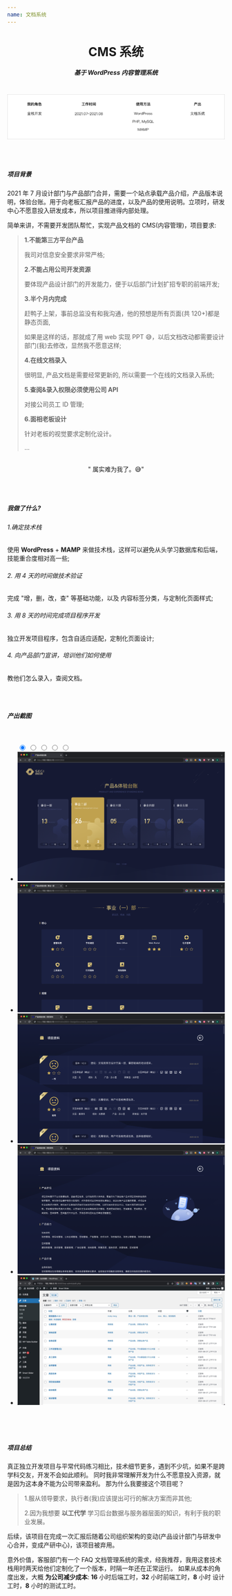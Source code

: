 ```yaml
---
name: 文档系统
---
```


# <center>**<span class=" font-bold ">CMS</span> 系统**</center>

##### <center class="text-gary-500 font-light">基于 WordPress 内容管理系统</center>

<br>
<div style="display: flex; justify-content: center;">
    <img src="../assets/wordpress/wordpress.png"/>
</div>
<br>
<br>
<br>

##### 项目背景

2021 年 7 月设计部门与产品部门合并，需要一个站点承载产品介绍，产品版本说明，体验台账。用于向老板汇报产品的进度，以及产品的使用说明。立项时，研发中心不愿意投入研发成本，所以项目推进得内部处理。

简单来讲，不需要开发团队帮忙，实现产品文档的 CMS(内容管理)，项目要求:

> **1.不能第三方平台产品**
>
> 我司对信息安全要求非常严格;
>
> **2.不能占用公司开发资源**
>
> 要体现产品设计部门的开发能力，便于以后部门计划扩招专职的前端开发;
>
> **3.半个月内完成**
>
> 赶鸭子上架，事前总监没有和我沟通，他的预想是所有页面(共 120+)都是静态页面,
>
> 如果是这样的话，那就成了用 web 实现 PPT 😅，以后文档改动都需要设计部门(我)去修改，显然我不愿意这样;
>
> **4.在线文档录入**
>
> 很明显, 产品文档是需要经常更新的, 所以需要一个在线的文档录入系统;
>
> **5.查阅&录入权限必须使用公司 API**
>
> 对接公司员工 ID 管理;
>
> **6.面相老板设计**
>
> 针对老板的视觉要求定制化设计。
>
> ...

<br>

<center class="bg-yellow-50 py-2 font-thin text-xl">" 属实难为我了。😅" </center>

<br>
<br>
<br>

##### 我做了什么?

###### 1.确定技术栈

使用 **WordPress** + **MAMP** 来做技术栈，这样可以避免从头学习数据库和后端，技能重合度相对高一些;

###### 2. 用 4 天的时间做技术验证

完成 "增，删，改，查" 等基础功能，以及 内容标签分类，与定制化页面样式;

###### 3. 用 8 天的时间完成项目程序开发

独立开发项目程序，包含自适应适配，定制化页面设计;

###### 4. 向产品部门宣讲，培训他们如何使用

教他们怎么录入，查阅文档。

<br>

<!-- 非常感谢 <a href="https://space.bilibili.com/7981948/?spm_id_from=333.999.0.0" target="_blank">CodingStartup 起码课</a>，<a href="https://space.bilibili.com/451368848?from=search&seid=17438273036942781063&spm_id_from=333.337.0.0" target="_blank">阿虚</a> 的技术帮助 👏🏼👏🏼👏🏼。 -->

<br>

##### 产出截图

<br>

<ul class="slides rounded-sm bg-gray-200">
  <input type="radio" id="control-1" name="control" checked>
  <input type="radio" id="control-2" name="control">
  <input type="radio" id="control-3" name="control">
  <input type="radio" id="control-4" name="control">
  <input type="radio" id="control-5" name="control">
  
  <!--  Left/Right Button  -->
  <div class="navigator slide-1">
    <label for="control-5">
      <div class="fas fa-chevron-left"></div>
    </label>
    <label for="control-2">
      <div class="fas fa-chevron-right"></div>
    </label>
  </div>
  
  <div class="navigator slide-2">
    <label for="control-1">
      <div class="fas fa-chevron-left"></div>
    </label>
    <label for="control-3">
      <div class="fas fa-chevron-right"></div>
    </label>
  </div>
  
  <div class="navigator slide-3">
    <label for="control-2">
      <div class="fas fa-chevron-left"></div>
    </label>
    <label for="control-4">
      <div class="fas fa-chevron-right"></div>
    </label>
  </div>
  
  <div class="navigator slide-4">
    <label for="control-3">
      <div class="fas fa-chevron-left"></div>
    </label>
    <label for="control-5">
      <div class="fas fa-chevron-right"></div>
    </label>
  </div>

  <div class="navigator slide-5">
    <label for="control-4">
      <div class="fas fa-chevron-left"></div>
    </label>
    <label for="control-1">
      <div class="fas fa-chevron-right"></div>
    </label>
  </div>
  <!--  /Left/Right Button  -->
  
  <li class="slide">
    <img src="../assets/wordpress/wordpress-01.png" class=" absolute w-10/12">
    <!-- <span class="text-sm text-white">文档首页</span> -->
  </li>
  <li class="slide">
    <img src="../assets/wordpress/wordpress-02.png" class=" absolute w-10/12">
    <!-- <span class="text-sm text-white">文档首页</span> -->
  </li>
  <li class="slide">
    <img src="../assets/wordpress/wordpress-03.png" class=" absolute w-10/12">
    <!-- <span class="text-sm text-white">文档首页</span> -->
  </li>
  <li class="slide">
    <img src="../assets/wordpress/wordpress-04.png" class=" absolute w-10/12">
    <!-- <span class="text-sm text-white">文档首页</span> -->
  </li>
  <li class="slide">
    <img src="../assets/wordpress/wordpress-05.png" class=" absolute w-10/12">
    <!-- <span class="text-sm text-white">文档首页</span> -->
  </li>
  
  <div class="controls-visible">
    <label for="control-1"></label>
    <label for="control-2"></label>
    <label for="control-3"></label>
    <label for="control-4"></label>
    <label for="control-5"></label>
  </div>
</ul>
<br>
<br>
<br>

##### 项目总结

真正独立开发项目与平常代码练习相比，技术细节更多，遇到不少坑，如果不是跨学科交友，开发不会如此顺利。
同时我非常理解开发为什么不愿意投入资源，就是因为这本身不能为公司带来盈利。
那为什么我要接这个项目呢？

> 1.服从领导要求，执行者(我)应该提出可行的解决方案而非其他;
>
> 2.因为我想要 **以工代学** 学习后台数据与服务器层面的知识，有利于我的职业发展。

后续，该项目在完成一次汇报后随着公司组织架构的变动(产品设计部门与研发中心合并，变成产研中心)，该项目被弃用。

意外价值，客服部门有一个 FAQ 文档管理系统的需求，经我推荐，我用这套技术栈用时两天给他们定制化了一个版本，时隔一年还在正常运行。 如果从成本的角度出发，大概 **为公司减少成本**: **<span class=" text-dark-blue">16</span>** 小时后端工时，**<span class=" text-dark-blue">32</span>** 小时前端工时，**<span class=" text-dark-blue">8</span>** 小时 设计工时，**<span class=" text-dark-blue">8</span>** 小时的测试工时。
